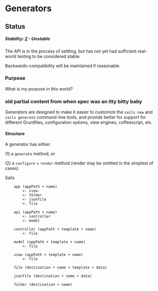 # Generators
## Status

##### Stability: [2](http://nodejs.org/api/documentation.html#documentation_stability_index) - Unstable

The API is in the process of settling, but has not yet had sufficient real-world testing to be considered stable.  

Backwards-compatibility will be maintained if reasonable.


### Purpose

What is my purpose in this world?

### old partial content from when spec was an itty bitty baby

Generators are designed to make it easier to customize the `sails new` and `sails generate` command-line tools, and provide better for support for different Gruntfiles, configuration options, view engines, coffeescript, etc.


#### Structure


A generator has either:

(1) a `generate` method, or

(2) a `configure` + `render` method  (render may be omitted in the simplest of cases)


Sails 

```
	app (appPath + name)
		<- view
		<- folder
		<- jsonfile
		<- file

	api (appPath + name)
		<- controller
		<- model

	controller (appPath + template + name)
		<- file

	model (appPath + template + name)
		<- file

	view (appPath + template + name)
		<- file

	file (destination + name + template + data)

	jsonfile (destination + name + data)
	
	folder (destination + name)
```


<docmeta name="uniqueID" value="Generators82739">
<docmeta name="displayName" value="Generators">
<docmeta name="stabilityIndex" value="2">
